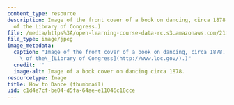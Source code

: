 ```yaml
---
content_type: resource
description: Image of the front cover of a book on dancing, circa 1878. (Image courtesy
  of the Library of Congress.)
file: /media/https%3A/open-learning-course-data-rc.s3.amazonaws.com/21m-675-dance-theory-and-composition-fall-2003/c1d4e7cfbe04d5fa64aee11046c18cce_21m-675f03-th.jpg
file_type: image/jpeg
image_metadata:
  caption: "Image of the front cover of a book on dancing, circa 1878. (Image courtesy\
    \ of the\_[Library of Congress](http://www.loc.gov/).)"
  credit: ''
  image-alt: Image of a book cover on dancing circa 1878.
resourcetype: Image
title: How to Dance (thumbnail)
uid: c1d4e7cf-be04-d5fa-64ae-e11046c18cce
---
```

